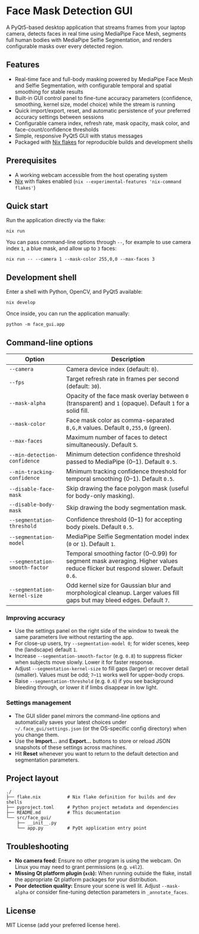 # Face Mask Detection GUI

A PyQt5-based desktop application that streams frames from your laptop camera, detects faces in real time using MediaPipe Face Mesh, segments full human bodies with MediaPipe Selfie Segmentation, and renders configurable masks over every detected region.

## Features

- Real-time face and full-body masking powered by MediaPipe Face Mesh and Selfie Segmentation, with configurable temporal and spatial smoothing for stable results
- Built-in GUI control panel to fine-tune accuracy parameters (confidence, smoothing, kernel size, model choice) while the stream is running
- Quick import/export, reset, and automatic persistence of your preferred accuracy settings between sessions
- Configurable camera index, refresh rate, mask opacity, mask color, and face-count/confidence thresholds
- Simple, responsive PyQt5 GUI with status messages
- Packaged with [Nix flakes](https://nixos.wiki/wiki/Flakes) for reproducible builds and development shells

## Prerequisites

- A working webcam accessible from the host operating system
- [Nix](https://nixos.org/download.html) with flakes enabled (`nix --experimental-features 'nix-command flakes'`)

## Quick start

Run the application directly via the flake:

```fish
nix run
```

You can pass command-line options through `--`, for example to use camera index `1`, a blue mask, and allow up to `3` faces:

```fish
nix run -- --camera 1 --mask-color 255,0,0 --max-faces 3
```

## Development shell

Enter a shell with Python, OpenCV, and PyQt5 available:

```fish
nix develop
```

Once inside, you can run the application manually:

```fish
python -m face_gui.app
```

## Command-line options

| Option | Description |
| --- | --- |
| `--camera` | Camera device index (default: `0`). |
| `--fps` | Target refresh rate in frames per second (default: `30`). |
| `--mask-alpha` | Opacity of the face mask overlay between `0` (transparent) and `1` (opaque). Default `1` for a solid fill. |
| `--mask-color` | Face mask color as comma-separated `B,G,R` values. Default `0,255,0` (green). |
| `--max-faces` | Maximum number of faces to detect simultaneously. Default `5`. |
| `--min-detection-confidence` | Minimum detection confidence threshold passed to MediaPipe (0–1). Default `0.5`. |
| `--min-tracking-confidence` | Minimum tracking confidence threshold for temporal smoothing (0–1). Default `0.5`. |
| `--disable-face-mask` | Skip drawing the face polygon mask (useful for body-only masking). |
| `--disable-body-mask` | Skip drawing the body segmentation mask. |
| `--segmentation-threshold` | Confidence threshold (0–1) for accepting body pixels. Default `0.5`. |
| `--segmentation-model` | MediaPipe Selfie Segmentation model index (`0` or `1`). Default `1`. |
| `--segmentation-smooth-factor` | Temporal smoothing factor (0–0.99) for segment mask averaging. Higher values reduce flicker but respond slower. Default `0.6`. |
| `--segmentation-kernel-size` | Odd kernel size for Gaussian blur and morphological cleanup. Larger values fill gaps but may bleed edges. Default `7`. |

### Improving accuracy

- Use the settings panel on the right side of the window to tweak the same parameters live without restarting the app.
- For close-up users, try `--segmentation-model 0`; for wider scenes, keep the (landscape) default `1`.
- Increase `--segmentation-smooth-factor` (e.g. `0.8`) to suppress flicker when subjects move slowly. Lower it for faster response.
- Adjust `--segmentation-kernel-size` to fill gaps (larger) or recover detail (smaller). Values must be odd; `7`–`11` works well for upper-body crops.
- Raise `--segmentation-threshold` (e.g. `0.6`) if you see background bleeding through, or lower it if limbs disappear in low light.

### Settings management

- The GUI slider panel mirrors the command-line options and automatically saves your latest choices under `~/.face_gui/settings.json` (or the OS-specific config directory) when you change them.
- Use the **Import…** and **Export…** buttons to store or reload JSON snapshots of these settings across machines.
- Hit **Reset** whenever you want to return to the default detection and segmentation parameters.

## Project layout

```
./
├── flake.nix          # Nix flake definition for builds and dev shells
├── pyproject.toml     # Python project metadata and dependencies
├── README.md          # This documentation
└── src/face_gui/
    ├── __init__.py
    └── app.py         # PyQt application entry point
```

## Troubleshooting

- **No camera feed:** Ensure no other program is using the webcam. On Linux you may need to grant permissions (e.g. `v4l2`).
- **Missing Qt platform plugin (`xcb`):** When running outside the flake, install the appropriate Qt platform packages for your distribution.
- **Poor detection quality:** Ensure your scene is well lit. Adjust `--mask-alpha` or consider fine-tuning detection parameters in `_annotate_faces`.

## License

MIT License (add your preferred license here).
